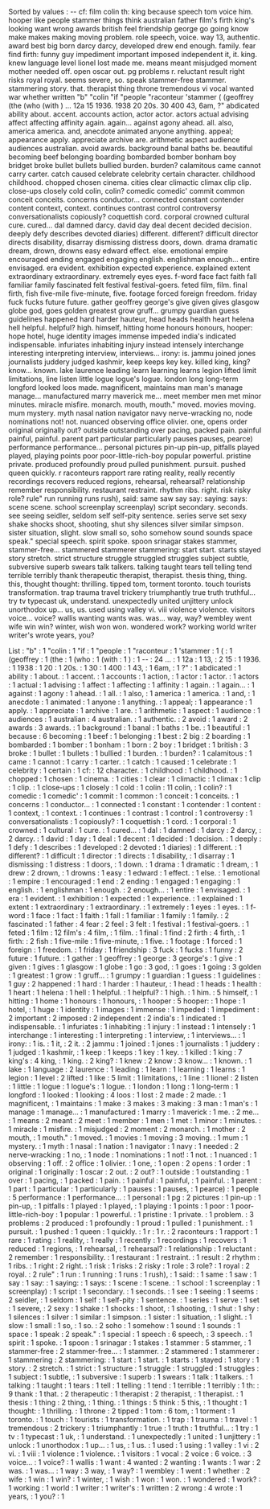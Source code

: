 Sorted by values :
-- cf: film colin th: king because speech tom voice him. hooper like people stammer things think australian father film's firth king's looking want wrong awards british feel friendship george go going know make makes making moving problem. role speech, voice. way 13, authentic. award best big born darcy darcy, developed drew end enough. family. fear find firth: funny guy impediment important imposed independent it, it. king. knew language level lionel lost made me. means meant misjudged moment mother needed off. open oscar out. pg problems r. reluctant result right risks royal royal. seems severe, so. speak stammer-free stammer. stammering story. that. therapist thing throne tremendous vi vocal wanted war whether written "b" "colin "if "people "raconteur 'stammer ( (geoffrey (the (who (with ) ... 12a 15 1936. 1938 20 20s. 30 400 43, 6am, ?" abdicated ability about. accent. accounts action, actor actor. actors actual advising affect affecting affinity again. again... against agony ahead. all. also, america america. and, anecdote animated anyone anything. appeal; appearance apply. appreciate archive are. arithmetic aspect audience audiences australian. avoid awards. background banal baths be. beautiful becoming beef belonging boarding bombarded bomber bonham boy bridget broke bullet bullets bullied burden. burden? calamitous came cannot carry carter. catch caused celebrate celebrity certain character. childhood childhood. chopped chosen cinema. cities clear climactic climax clip clip. close-ups closely cold colin, colin? comedic comedic' commit common conceit conceits. concerns conductor... connected constant contender content context, context. continues contrast control controversy conversationalists copiously? coquettish cord. corporal crowned cultural cure. cured... dal damned darcy. david day deal decent decided decision. deeply defy describes devoted diaries) different. different? difficult director directs disability, disarray dismissing distress doors, down. drama dramatic dream, drown, drowns easy edward effect. else. emotional empire encouraged ending engaged engaging english. englishman enough... entire envisaged. era evident. exhibition expected experience. explained extent extraordinary extraordinary. extremely eyes eyes. f-word face fact faith fall familiar family fascinated felt festival festival-goers. feted film, film. final firth, fish five-mile five-minute, five. footage forced foreign freedom. friday fuck fucks future future. gather geoffrey george's give given gives glasgow globe god, goes golden greatest grow gruff... grumpy guardian guess guidelines happened hard harder hauteur, head heads health heart helena hell helpful. helpful? high. himself, hitting home honours honours, hooper: hope hotel, huge identity images immense impeded india's indicated indispensable. infuriates inhabiting injury instead intensely interchange interesting interpreting interview, interviews... irony: is. jammu joined jones journalists juddery judged kashmir, keep keeps key key. killed king, king? know... known. lake laurence leading learn learning learns legion lifted limit limitations, line listen little logue logue's logue. london long long-term longford looked loos made. magnificent, maintains man man's manage manage... manufactured marry maverick me... meet member men met minor minutes. miracle misfire. monarch. mouth, mouth." moved. movies moving. mum mystery. myth nasal nation navigator navy nerve-wracking no, node nominations not! not. nuanced observing office olivier. one, opens order original originally out? outside outstanding over pacing, packed pain. painful painful, painful. parent part particular particularly pauses pauses, pearce) performance performance... personal pictures pin-up pin-up, pitfalls played played, playing points poor poor-little-rich-boy popular powerful. pristine private. produced profoundly proud pulled punishment. pursuit. pushed queen quickly. r raconteurs rapport rare rating reality, really recently recordings recovers reduced regions, rehearsal, rehearsal? relationship remember responsibility. restaurant restraint. rhythm ribs. right. risk risky role? rule" run running runs rush), said: same saw say say: saying: says: scene scene. school screenplay screenplay) script secondary. seconds. see seeing seidler, seldom self self-pity sentence. series serve set sexy shake shocks shoot, shooting, shut shy silences silver similar simpson. sister situation, slight. slow small so, soho somehow sound sounds space speak." special speech. spirit spoke. spoon srinagar stakes stammer, stammer-free... stammered stammerer stammering: start start. starts stayed story stretch. strict structure struggle struggled struggles subject subtle, subversive superb swears talk talkers. talking taught tears tell telling tend terrible terribly thank therapeutic therapist, therapist. thesis thing, thing. this, thought thought: thrilling. tipped tom, torment toronto. touch tourists transformation. trap trauma travel trickery triumphantly true truth truthful... try tv typecast uk, understand. unexpectedly united unjittery unlock unorthodox up... us, us. used using valley vi. viii violence violence. visitors voice... voice? wallis wanting wants was. was... way, way? wembley went wife win win? winter, wish won won. wondered work? working world writer writer's wrote years, you? 

List :
"b" : 1
"colin : 1
"if : 1
"people : 1
"raconteur : 1
'stammer : 1
( : 1
(geoffrey : 1
(the : 1
(who : 1
(with : 1
) : 1
-- : 24
... : 1
12a : 1
13, : 2
15 : 1
1936. : 1
1938 : 1
20 : 1
20s. : 1
30 : 1
400 : 1
43, : 1
6am, : 1
?" : 1
abdicated : 1
ability : 1
about. : 1
accent. : 1
accounts : 1
action, : 1
actor : 1
actor. : 1
actors : 1
actual : 1
advising : 1
affect : 1
affecting : 1
affinity : 1
again. : 1
again... : 1
against : 1
agony : 1
ahead. : 1
all. : 1
also, : 1
america : 1
america. : 1
and, : 1
anecdote : 1
animated : 1
anyone : 1
anything. : 1
appeal; : 1
appearance : 1
apply. : 1
appreciate : 1
archive : 1
are. : 1
arithmetic : 1
aspect : 1
audience : 1
audiences : 1
australian : 4
australian. : 1
authentic. : 2
avoid : 1
award : 2
awards : 3
awards. : 1
background : 1
banal : 1
baths : 1
be. : 1
beautiful : 1
because : 6
becoming : 1
beef : 1
belonging : 1
best : 2
big : 2
boarding : 1
bombarded : 1
bomber : 1
bonham : 1
born : 2
boy : 1
bridget : 1
british : 3
broke : 1
bullet : 1
bullets : 1
bullied : 1
burden. : 1
burden? : 1
calamitous : 1
came : 1
cannot : 1
carry : 1
carter. : 1
catch : 1
caused : 1
celebrate : 1
celebrity : 1
certain : 1
cf: : 12
character. : 1
childhood : 1
childhood. : 1
chopped : 1
chosen : 1
cinema. : 1
cities : 1
clear : 1
climactic : 1
climax : 1
clip : 1
clip. : 1
close-ups : 1
closely : 1
cold : 1
colin : 11
colin, : 1
colin? : 1
comedic : 1
comedic' : 1
commit : 1
common : 1
conceit : 1
conceits. : 1
concerns : 1
conductor... : 1
connected : 1
constant : 1
contender : 1
content : 1
context, : 1
context. : 1
continues : 1
contrast : 1
control : 1
controversy : 1
conversationalists : 1
copiously? : 1
coquettish : 1
cord. : 1
corporal : 1
crowned : 1
cultural : 1
cure. : 1
cured... : 1
dal : 1
damned : 1
darcy : 2
darcy, : 2
darcy. : 1
david : 1
day : 1
deal : 1
decent : 1
decided : 1
decision. : 1
deeply : 1
defy : 1
describes : 1
developed : 2
devoted : 1
diaries) : 1
different. : 1
different? : 1
difficult : 1
director : 1
directs : 1
disability, : 1
disarray : 1
dismissing : 1
distress : 1
doors, : 1
down. : 1
drama : 1
dramatic : 1
dream, : 1
drew : 2
drown, : 1
drowns : 1
easy : 1
edward : 1
effect. : 1
else. : 1
emotional : 1
empire : 1
encouraged : 1
end : 2
ending : 1
engaged : 1
engaging : 1
english. : 1
englishman : 1
enough. : 2
enough... : 1
entire : 1
envisaged. : 1
era : 1
evident. : 1
exhibition : 1
expected : 1
experience. : 1
explained : 1
extent : 1
extraordinary : 1
extraordinary. : 1
extremely : 1
eyes : 1
eyes. : 1
f-word : 1
face : 1
fact : 1
faith : 1
fall : 1
familiar : 1
family : 1
family. : 2
fascinated : 1
father : 4
fear : 2
feel : 3
felt : 1
festival : 1
festival-goers. : 1
feted : 1
film : 12
film's : 4
film, : 1
film. : 1
final : 1
find : 2
firth : 4
firth, : 1
firth: : 2
fish : 1
five-mile : 1
five-minute, : 1
five. : 1
footage : 1
forced : 1
foreign : 1
freedom. : 1
friday : 1
friendship : 3
fuck : 1
fucks : 1
funny : 2
future : 1
future. : 1
gather : 1
geoffrey : 1
george : 3
george's : 1
give : 1
given : 1
gives : 1
glasgow : 1
globe : 1
go : 3
god, : 1
goes : 1
going : 3
golden : 1
greatest : 1
grow : 1
gruff... : 1
grumpy : 1
guardian : 1
guess : 1
guidelines : 1
guy : 2
happened : 1
hard : 1
harder : 1
hauteur, : 1
head : 1
heads : 1
health : 1
heart : 1
helena : 1
hell : 1
helpful. : 1
helpful? : 1
high. : 1
him. : 5
himself, : 1
hitting : 1
home : 1
honours : 1
honours, : 1
hooper : 5
hooper: : 1
hope : 1
hotel, : 1
huge : 1
identity : 1
images : 1
immense : 1
impeded : 1
impediment : 2
important : 2
imposed : 2
independent : 2
india's : 1
indicated : 1
indispensable. : 1
infuriates : 1
inhabiting : 1
injury : 1
instead : 1
intensely : 1
interchange : 1
interesting : 1
interpreting : 1
interview, : 1
interviews... : 1
irony: : 1
is. : 1
it, : 2
it. : 2
jammu : 1
joined : 1
jones : 1
journalists : 1
juddery : 1
judged : 1
kashmir, : 1
keep : 1
keeps : 1
key : 1
key. : 1
killed : 1
king : 7
king's : 4
king, : 1
king. : 2
king? : 1
knew : 2
know : 3
know... : 1
known. : 1
lake : 1
language : 2
laurence : 1
leading : 1
learn : 1
learning : 1
learns : 1
legion : 1
level : 2
lifted : 1
like : 5
limit : 1
limitations, : 1
line : 1
lionel : 2
listen : 1
little : 1
logue : 1
logue's : 1
logue. : 1
london : 1
long : 1
long-term : 1
longford : 1
looked : 1
looking : 4
loos : 1
lost : 2
made : 2
made. : 1
magnificent, : 1
maintains : 1
make : 3
makes : 3
making : 3
man : 1
man's : 1
manage : 1
manage... : 1
manufactured : 1
marry : 1
maverick : 1
me. : 2
me... : 1
means : 2
meant : 2
meet : 1
member : 1
men : 1
met : 1
minor : 1
minutes. : 1
miracle : 1
misfire. : 1
misjudged : 2
moment : 2
monarch. : 1
mother : 2
mouth, : 1
mouth." : 1
moved. : 1
movies : 1
moving : 3
moving. : 1
mum : 1
mystery. : 1
myth : 1
nasal : 1
nation : 1
navigator : 1
navy : 1
needed : 2
nerve-wracking : 1
no, : 1
node : 1
nominations : 1
not! : 1
not. : 1
nuanced : 1
observing : 1
off. : 2
office : 1
olivier. : 1
one, : 1
open : 2
opens : 1
order : 1
original : 1
originally : 1
oscar : 2
out. : 2
out? : 1
outside : 1
outstanding : 1
over : 1
pacing, : 1
packed : 1
pain. : 1
painful : 1
painful, : 1
painful. : 1
parent : 1
part : 1
particular : 1
particularly : 1
pauses : 1
pauses, : 1
pearce) : 1
people : 5
performance : 1
performance... : 1
personal : 1
pg : 2
pictures : 1
pin-up : 1
pin-up, : 1
pitfalls : 1
played : 1
played, : 1
playing : 1
points : 1
poor : 1
poor-little-rich-boy : 1
popular : 1
powerful. : 1
pristine : 1
private. : 1
problem. : 3
problems : 2
produced : 1
profoundly : 1
proud : 1
pulled : 1
punishment. : 1
pursuit. : 1
pushed : 1
queen : 1
quickly. : 1
r : 1
r. : 2
raconteurs : 1
rapport : 1
rare : 1
rating : 1
reality, : 1
really : 1
recently : 1
recordings : 1
recovers : 1
reduced : 1
regions, : 1
rehearsal, : 1
rehearsal? : 1
relationship : 1
reluctant : 2
remember : 1
responsibility. : 1
restaurant : 1
restraint. : 1
result : 2
rhythm : 1
ribs. : 1
right : 2
right. : 1
risk : 1
risks : 2
risky : 1
role : 3
role? : 1
royal : 2
royal. : 2
rule" : 1
run : 1
running : 1
runs : 1
rush), : 1
said: : 1
same : 1
saw : 1
say : 1
say: : 1
saying: : 1
says: : 1
scene : 1
scene. : 1
school : 1
screenplay : 1
screenplay) : 1
script : 1
secondary. : 1
seconds. : 1
see : 1
seeing : 1
seems : 2
seidler, : 1
seldom : 1
self : 1
self-pity : 1
sentence. : 1
series : 1
serve : 1
set : 1
severe, : 2
sexy : 1
shake : 1
shocks : 1
shoot, : 1
shooting, : 1
shut : 1
shy : 1
silences : 1
silver : 1
similar : 1
simpson. : 1
sister : 1
situation, : 1
slight. : 1
slow : 1
small : 1
so, : 1
so. : 2
soho : 1
somehow : 1
sound : 1
sounds : 1
space : 1
speak : 2
speak." : 1
special : 1
speech : 6
speech, : 3
speech. : 1
spirit : 1
spoke. : 1
spoon : 1
srinagar : 1
stakes : 1
stammer : 5
stammer, : 1
stammer-free : 2
stammer-free... : 1
stammer. : 2
stammered : 1
stammerer : 1
stammering : 2
stammering: : 1
start : 1
start. : 1
starts : 1
stayed : 1
story : 1
story. : 2
stretch. : 1
strict : 1
structure : 1
struggle : 1
struggled : 1
struggles : 1
subject : 1
subtle, : 1
subversive : 1
superb : 1
swears : 1
talk : 1
talkers. : 1
talking : 1
taught : 1
tears : 1
tell : 1
telling : 1
tend : 1
terrible : 1
terribly : 1
th: : 9
thank : 1
that. : 2
therapeutic : 1
therapist : 2
therapist, : 1
therapist. : 1
thesis : 1
thing : 2
thing, : 1
thing. : 1
things : 5
think : 5
this, : 1
thought : 1
thought: : 1
thrilling. : 1
throne : 2
tipped : 1
tom : 6
tom, : 1
torment : 1
toronto. : 1
touch : 1
tourists : 1
transformation. : 1
trap : 1
trauma : 1
travel : 1
tremendous : 2
trickery : 1
triumphantly : 1
true : 1
truth : 1
truthful... : 1
try : 1
tv : 1
typecast : 1
uk, : 1
understand. : 1
unexpectedly : 1
united : 1
unjittery : 1
unlock : 1
unorthodox : 1
up... : 1
us, : 1
us. : 1
used : 1
using : 1
valley : 1
vi : 2
vi. : 1
viii : 1
violence : 1
violence. : 1
visitors : 1
vocal : 2
voice : 6
voice. : 3
voice... : 1
voice? : 1
wallis : 1
want : 4
wanted : 2
wanting : 1
wants : 1
war : 2
was. : 1
was... : 1
way : 3
way, : 1
way? : 1
wembley : 1
went : 1
whether : 2
wife : 1
win : 1
win? : 1
winter, : 1
wish : 1
won : 1
won. : 1
wondered : 1
work? : 1
working : 1
world : 1
writer : 1
writer's : 1
written : 2
wrong : 4
wrote : 1
years, : 1
you? : 1
